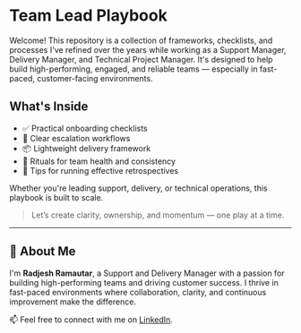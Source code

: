 # Team Lead Playbook

Welcome! This repository is a collection of frameworks, checklists, and processes I've refined over the years while working as a Support Manager, Delivery Manager, and Technical Project Manager. It's designed to help build high-performing, engaged, and reliable teams — especially in fast-paced, customer-facing environments.

## What's Inside

- ✅ Practical onboarding checklists
- 🚨 Clear escalation workflows
- 📦 Lightweight delivery framework
- 🔁 Rituals for team health and consistency
- 💬 Tips for running effective retrospectives

Whether you're leading support, delivery, or technical operations, this playbook is built to scale.

> Let’s create clarity, ownership, and momentum — one play at a time.

---

## 👋 About Me

I'm **Radjesh Ramautar**, a Support and Delivery Manager with a passion for building high-performing teams and driving customer success. I thrive in fast-paced environments where collaboration, clarity, and continuous improvement make the difference.

📫 Feel free to connect with me on [LinkedIn](https://www.linkedin.com/in/radjeshramautar/).
